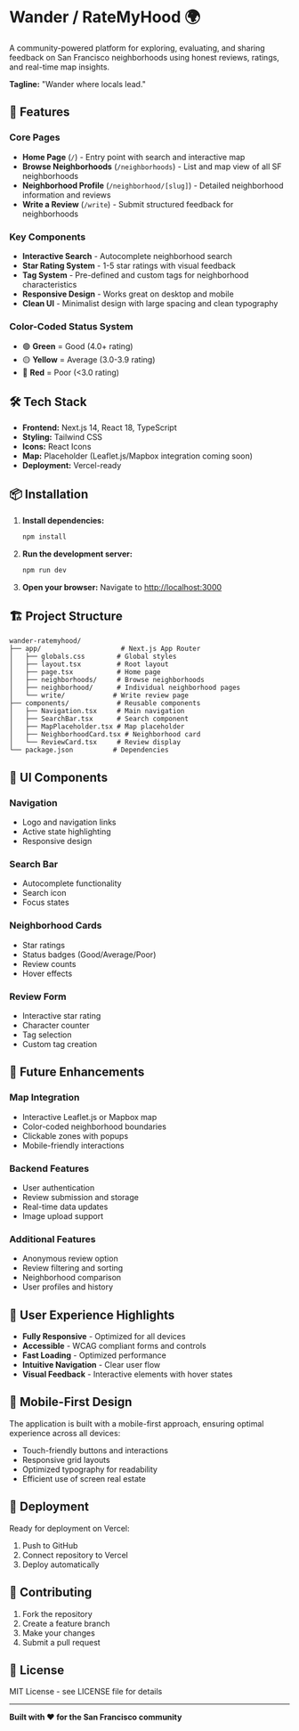 # Wander / RateMyHood 🌍

A community-powered platform for exploring, evaluating, and sharing feedback on San Francisco neighborhoods using honest reviews, ratings, and real-time map insights.

**Tagline:** "Wander where locals lead."

## 🚀 Features

### Core Pages
- **Home Page** (`/`) - Entry point with search and interactive map
- **Browse Neighborhoods** (`/neighborhoods`) - List and map view of all SF neighborhoods
- **Neighborhood Profile** (`/neighborhood/[slug]`) - Detailed neighborhood information and reviews
- **Write a Review** (`/write`) - Submit structured feedback for neighborhoods

### Key Components
- **Interactive Search** - Autocomplete neighborhood search
- **Star Rating System** - 1-5 star ratings with visual feedback
- **Tag System** - Pre-defined and custom tags for neighborhood characteristics
- **Responsive Design** - Works great on desktop and mobile
- **Clean UI** - Minimalist design with large spacing and clean typography

### Color-Coded Status System
- 🟢 **Green** = Good (4.0+ rating)
- 🟡 **Yellow** = Average (3.0-3.9 rating)
- 🔴 **Red** = Poor (<3.0 rating)

## 🛠️ Tech Stack

- **Frontend:** Next.js 14, React 18, TypeScript
- **Styling:** Tailwind CSS
- **Icons:** React Icons
- **Map:** Placeholder (Leaflet.js/Mapbox integration coming soon)
- **Deployment:** Vercel-ready

## 📦 Installation

1. **Install dependencies:**
   ```bash
   npm install
   ```

2. **Run the development server:**
   ```bash
   npm run dev
   ```

3. **Open your browser:**
   Navigate to [http://localhost:3000](http://localhost:3000)

## 🏗️ Project Structure

```
wander-ratemyhood/
├── app/                    # Next.js App Router
│   ├── globals.css        # Global styles
│   ├── layout.tsx         # Root layout
│   ├── page.tsx           # Home page
│   ├── neighborhoods/     # Browse neighborhoods
│   ├── neighborhood/      # Individual neighborhood pages
│   └── write/            # Write review page
├── components/            # Reusable components
│   ├── Navigation.tsx     # Main navigation
│   ├── SearchBar.tsx      # Search component
│   ├── MapPlaceholder.tsx # Map placeholder
│   ├── NeighborhoodCard.tsx # Neighborhood card
│   └── ReviewCard.tsx     # Review display
└── package.json          # Dependencies
```

## 🎨 UI Components

### Navigation
- Logo and navigation links
- Active state highlighting
- Responsive design

### Search Bar
- Autocomplete functionality
- Search icon
- Focus states

### Neighborhood Cards
- Star ratings
- Status badges (Good/Average/Poor)
- Review counts
- Hover effects

### Review Form
- Interactive star rating
- Character counter
- Tag selection
- Custom tag creation

## 🔮 Future Enhancements

### Map Integration
- Interactive Leaflet.js or Mapbox map
- Color-coded neighborhood boundaries
- Clickable zones with popups
- Mobile-friendly interactions

### Backend Features
- User authentication
- Review submission and storage
- Real-time data updates
- Image upload support

### Additional Features
- Anonymous review option
- Review filtering and sorting
- Neighborhood comparison
- User profiles and history

## 🎯 User Experience Highlights

- **Fully Responsive** - Optimized for all devices
- **Accessible** - WCAG compliant forms and controls
- **Fast Loading** - Optimized performance
- **Intuitive Navigation** - Clear user flow
- **Visual Feedback** - Interactive elements with hover states

## 📱 Mobile-First Design

The application is built with a mobile-first approach, ensuring optimal experience across all devices:

- Touch-friendly buttons and interactions
- Responsive grid layouts
- Optimized typography for readability
- Efficient use of screen real estate

## 🚀 Deployment

Ready for deployment on Vercel:

1. Push to GitHub
2. Connect repository to Vercel
3. Deploy automatically

## 🤝 Contributing

1. Fork the repository
2. Create a feature branch
3. Make your changes
4. Submit a pull request

## 📄 License

MIT License - see LICENSE file for details

---

**Built with ❤️ for the San Francisco community** 